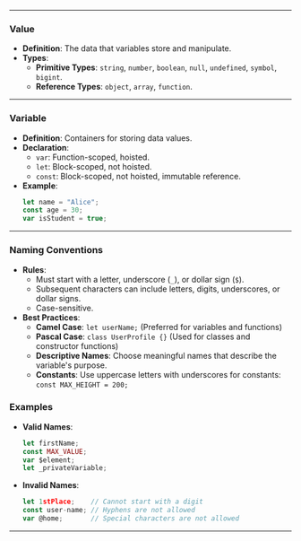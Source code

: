 
---
### Value
- **Definition**: The data that variables store and manipulate.
- **Types**: 
  - **Primitive Types**: `string`, `number`, `boolean`, `null`, `undefined`, `symbol`, `bigint`.
  - **Reference Types**: `object`, `array`, `function`.
---
### Variable
- **Definition**: Containers for storing data values.
- **Declaration**:
  - `var`: Function-scoped, hoisted.
  - `let`: Block-scoped, not hoisted.
  - `const`: Block-scoped, not hoisted, immutable reference.
- **Example**:
  ```javascript
  let name = "Alice";
  const age = 30;
  var isStudent = true;
  ```
---
### Naming Conventions
- **Rules**:
  - Must start with a letter, underscore (`_`), or dollar sign (`$`).
  - Subsequent characters can include letters, digits, underscores, or dollar signs.
  - Case-sensitive.
- **Best Practices**:
  - **Camel Case**: `let userName;` (Preferred for variables and functions)
  - **Pascal Case**: `class UserProfile {}` (Used for classes and constructor functions)
  - **Descriptive Names**: Choose meaningful names that describe the variable's purpose.
  - **Constants**: Use uppercase letters with underscores for constants: `const MAX_HEIGHT = 200;`

### Examples
- **Valid Names**:
  ```javascript
  let firstName;
  const MAX_VALUE;
  var $element;
  let _privateVariable;
  ```
- **Invalid Names**:
  ```javascript
  let 1stPlace;    // Cannot start with a digit
  const user-name; // Hyphens are not allowed
  var @home;       // Special characters are not allowed
  ```
---

